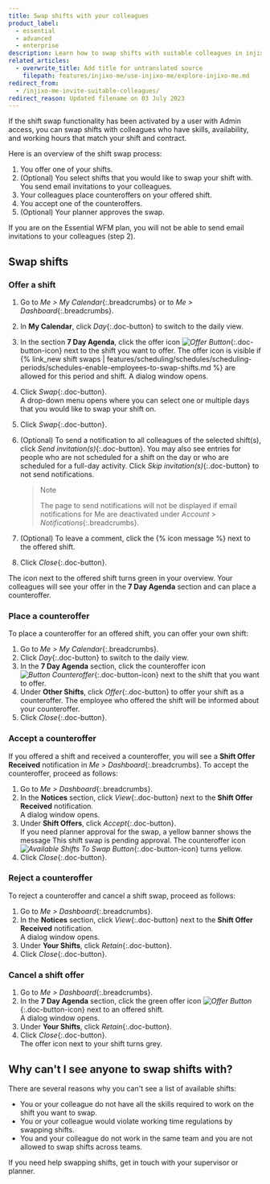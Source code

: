 ```yaml
---
title: Swap shifts with your colleagues
product_label:
  - essential
  - advanced
  - enterprise
description: Learn how to swap shifts with suitable colleagues in injixo Me.
related_articles:
  - overwrite_title: Add title for untranslated source
    filepath: features/injixo-me/use-injixo-me/explore-injixo-me.md
redirect_from:
  - /injixo-me-invite-suitable-colleagues/
redirect_reason: Updated filename on 03 July 2023
---
```


If the shift swap functionality has been activated by a user with Admin access, you can swap shifts with colleagues who have skills, availability, and working hours that match your shift and contract.

Here is an overview of the shift swap process:

1. You offer one of your shifts.
2. (Optional) You select shifts that you would like to swap your shift with. You send email invitations to your colleagues. 
3. Your colleagues place counteroffers on your offered shift.
4. You accept one of the counteroffers.
5. (Optional) Your planner approves the swap.  
   
If you are on the Essential WFM plan, you will not be able to send email invitations to your colleagues (step 2).

## Swap shifts
### Offer a shift

1. Go to _Me > My Calendar_{:.breadcrumbs} or to _Me > Dashboard_{:.breadcrumbs}.
2. In **My Calendar**, click _Day_{:.doc-button} to switch to the daily view.
3. In the section **7 Day Agenda**, click the offer icon _![Offer Button](/assets/img/common/injixo-me/offer.png)_{:.doc-button-icon} next to the shift you want to offer. The offer icon is visible if {% link_new shift swaps | features/scheduling/schedules/scheduling-periods/schedules-enable-employees-to-swap-shifts.md %} are allowed for this period and shift.
   A dialog window opens.
4. Click _Swap_{:.doc-button}.  
   A drop-down menu opens where you can select one or multiple days that you would like to swap your shift on.  
5. Click _Swap_{:.doc-button}.
6. (Optional) To send a notification to all colleagues of the selected shift(s), click _Send invitation(s)_{:.doc-button}. You may also see entries for people who are not scheduled for a shift on the day or who are scheduled for a full-day activity. Click _Skip invitation(s)_{:.doc-button} to not send notifications.
   
   > Note
   > 
   > The page to send notifications will not be displayed if email notifications for Me are deactivated under _Account > Notifications_{:.breadcrumbs}.
7. (Optional) To leave a comment, click the {% icon message %} next to the offered shift.
8. Click _Close_{:.doc-button}.

The icon next to the offered shift turns green in your overview. Your colleagues will see your offer in the **7 Day Agenda** section and can place a counteroffer.

### Place a counteroffer

To place a counteroffer for an offered shift, you can offer your own shift:

1. Go to _Me > My Calendar_{:.breadcrumbs}.
2. Click _Day_{:.doc-button} to switch to the daily view.
3. In the **7 Day Agenda** section, click the counteroffer icon _![Button Counteroffer](/assets/img/common/injixo-me/counter-offer.png)_{:.doc-button-icon} next to the shift that you want to offer.
4. Under **Other Shifts**, click _Offer_{:.doc-button} to offer your shift as a counteroffer.
   The employee who offered the shift will be informed about your counteroffer.
5. Click _Close_{:.doc-button}.

### Accept a counteroffer

If you offered a shift and received a counteroffer, you will see a **Shift Offer Received** notification in _Me > Dashboard_{:.breadcrumbs}. To accept the counteroffer, proceed as follows:

1. Go to _Me > Dashboard_{:.breadcrumbs}.
2. In the **Notices** section, click _View_{:.doc-button} next to the **Shift Offer Received** notification.  
   A dialog window opens.
3. Under **Shift Offers**, click _Accept_{:.doc-button}.  
   If you need planner approval for the swap, a yellow banner shows the message This shift swap is pending approval. The counteroffer icon _![Available Shifts To Swap Button](/assets/img/common/injixo-me/counter-offer.png)_{:.doc-button-icon} turns yellow.
4. Click _Close_{:.doc-button}.

### Reject a counteroffer

To reject a counteroffer and cancel a shift swap, proceed as follows:

1. Go to _Me > Dashboard_{:.breadcrumbs}.
2. In the **Notices** section, click _View_{:.doc-button} next to the **Shift Offer Received** notification.  
   A dialog window opens.
3. Under **Your Shifts**, click _Retain_{:.doc-button}.
4. Click _Close_{:.doc-button}.

### Cancel a shift offer

1. Go to _Me > Dashboard_{:.breadcrumbs}.
2. In the **7 Day Agenda** section, click the green offer icon _![Offer Button](/assets/img/common/injixo-me/offer.png)_{:.doc-button-icon} next to an offered shift.  
   A dialog window opens.
3. Under **Your Shifts**, click _Retain_{:.doc-button}.
4. Click _Close_{:.doc-button}.  
   The offer icon next to your shift turns grey.

## Why can't I see anyone to swap shifts with?

There are several reasons why you can't see a list of available shifts:

- You or your colleague do not have all the skills required to work on the shift you want to swap.
- You or your colleague would violate working time regulations by swapping shifts.
- You and your colleague do not work in the same team and you are not allowed to swap shifts across teams.

If you need help swapping shifts, get in touch with your supervisor or planner.
